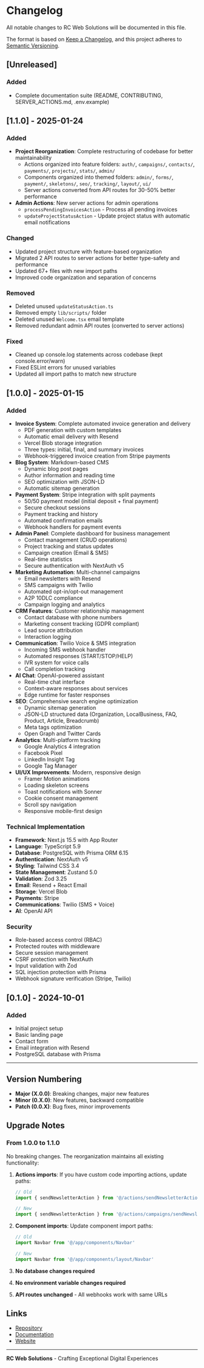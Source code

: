 # Changelog

All notable changes to RC Web Solutions will be documented in this file.

The format is based on [Keep a Changelog](https://keepachangelog.com/en/1.0.0/),
and this project adheres to [Semantic Versioning](https://semver.org/spec/v2.0.0.html).

## [Unreleased]

### Added
- Complete documentation suite (README, CONTRIBUTING, SERVER_ACTIONS.md, .env.example)

## [1.1.0] - 2025-01-24

### Added
- **Project Reorganization**: Complete restructuring of codebase for better maintainability
  - Actions organized into feature folders: `auth/`, `campaigns/`, `contacts/`, `payments/`, `projects/`, `stats/`, `admin/`
  - Components organized into themed folders: `admin/`, `forms/`, `payment/`, `skeletons/`, `seo/`, `tracking/`, `layout/`, `ui/`
  - Server actions converted from API routes for 30-50% better performance
- **Admin Actions**: New server actions for admin operations
  - `processPendingInvoicesAction` - Process all pending invoices
  - `updateProjectStatusAction` - Update project status with automatic email notifications

### Changed
- Updated project structure with feature-based organization
- Migrated 2 API routes to server actions for better type-safety and performance
- Updated 67+ files with new import paths
- Improved code organization and separation of concerns

### Removed
- Deleted unused `updateStatusAction.ts`
- Removed empty `lib/scripts/` folder
- Deleted unused `Welcome.tsx` email template
- Removed redundant admin API routes (converted to server actions)

### Fixed
- Cleaned up console.log statements across codebase (kept console.error/warn)
- Fixed ESLint errors for unused variables
- Updated all import paths to match new structure

## [1.0.0] - 2025-01-15

### Added
- **Invoice System**: Complete automated invoice generation and delivery
  - PDF generation with custom templates
  - Automatic email delivery with Resend
  - Vercel Blob storage integration
  - Three types: initial, final, and summary invoices
  - Webhook-triggered invoice creation from Stripe payments
- **Blog System**: Markdown-based CMS
  - Dynamic blog post pages
  - Author information and reading time
  - SEO optimization with JSON-LD
  - Automatic sitemap generation
- **Payment System**: Stripe integration with split payments
  - 50/50 payment model (initial deposit + final payment)
  - Secure checkout sessions
  - Payment tracking and history
  - Automated confirmation emails
  - Webhook handlers for payment events
- **Admin Panel**: Complete dashboard for business management
  - Contact management (CRUD operations)
  - Project tracking and status updates
  - Campaign creation (Email & SMS)
  - Real-time statistics
  - Secure authentication with NextAuth v5
- **Marketing Automation**: Multi-channel campaigns
  - Email newsletters with Resend
  - SMS campaigns with Twilio
  - Automated opt-in/opt-out management
  - A2P 10DLC compliance
  - Campaign logging and analytics
- **CRM Features**: Customer relationship management
  - Contact database with phone numbers
  - Marketing consent tracking (GDPR compliant)
  - Lead source attribution
  - Interaction logging
- **Communication**: Twilio Voice & SMS integration
  - Incoming SMS webhook handler
  - Automated responses (START/STOP/HELP)
  - IVR system for voice calls
  - Call completion tracking
- **AI Chat**: OpenAI-powered assistant
  - Real-time chat interface
  - Context-aware responses about services
  - Edge runtime for faster responses
- **SEO**: Comprehensive search engine optimization
  - Dynamic sitemap generation
  - JSON-LD structured data (Organization, LocalBusiness, FAQ, Product, Article, Breadcrumb)
  - Meta tags optimization
  - Open Graph and Twitter Cards
- **Analytics**: Multi-platform tracking
  - Google Analytics 4 integration
  - Facebook Pixel
  - LinkedIn Insight Tag
  - Google Tag Manager
- **UI/UX Improvements**: Modern, responsive design
  - Framer Motion animations
  - Loading skeleton screens
  - Toast notifications with Sonner
  - Cookie consent management
  - Scroll spy navigation
  - Responsive mobile-first design

### Technical Implementation
- **Framework**: Next.js 15.5 with App Router
- **Language**: TypeScript 5.9
- **Database**: PostgreSQL with Prisma ORM 6.15
- **Authentication**: NextAuth v5
- **Styling**: Tailwind CSS 3.4
- **State Management**: Zustand 5.0
- **Validation**: Zod 3.25
- **Email**: Resend + React Email
- **Storage**: Vercel Blob
- **Payments**: Stripe
- **Communications**: Twilio (SMS + Voice)
- **AI**: OpenAI API

### Security
- Role-based access control (RBAC)
- Protected routes with middleware
- Secure session management
- CSRF protection with NextAuth
- Input validation with Zod
- SQL injection protection with Prisma
- Webhook signature verification (Stripe, Twilio)

## [0.1.0] - 2024-10-01

### Added
- Initial project setup
- Basic landing page
- Contact form
- Email integration with Resend
- PostgreSQL database with Prisma

---

## Version Numbering

- **Major (X.0.0)**: Breaking changes, major new features
- **Minor (0.X.0)**: New features, backward compatible
- **Patch (0.0.X)**: Bug fixes, minor improvements

## Upgrade Notes

### From 1.0.0 to 1.1.0

No breaking changes. The reorganization maintains all existing functionality:

1. **Actions imports**: If you have custom code importing actions, update paths:
   ```typescript
   // Old
   import { sendNewsletterAction } from '@/actions/sendNewsletterAction'

   // New
   import { sendNewsletterAction } from '@/actions/campaigns/sendNewsletterAction'
   ```

2. **Component imports**: Update component import paths:
   ```typescript
   // Old
   import Navbar from '@/app/components/Navbar'

   // New
   import Navbar from '@/app/components/layout/Navbar'
   ```

3. **No database changes required**
4. **No environment variable changes required**
5. **API routes unchanged** - All webhooks work with same URLs

## Links

- [Repository](https://github.com/caballerorandy6/rcweb)
- [Documentation](./README.md)
- [Website](https://rcweb.dev)

---

**RC Web Solutions** - Crafting Exceptional Digital Experiences
